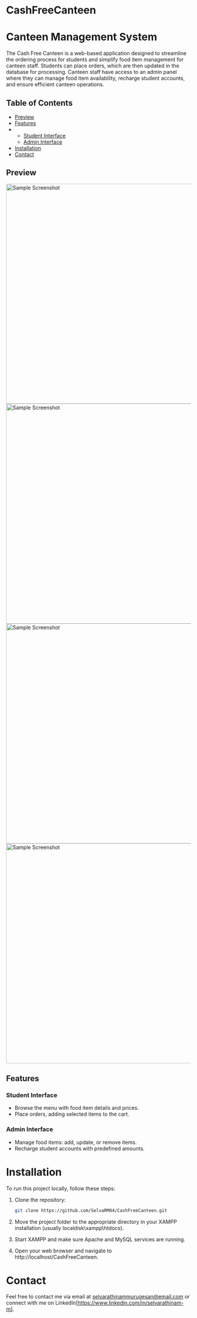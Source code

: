 # CashFreeCanteen
# Canteen Management System

The Cash Free Canteen is a web-based application designed to streamline the ordering process for students and simplify food item management for canteen staff. Students can place orders, which are then updated in the database for processing. Canteen staff have access to an admin panel where they can manage food item availability, recharge student accounts, and ensure efficient canteen operations.

## Table of Contents

- [Preview](#preview)
- [Features](#features)
- - [Student Interface](#student-interface)
  - [Admin Interface](#admin-interface)
- [Installation](#installation)
- [Contact](#contact)

## Preview 

<img src="https://github.com/SelvaRM04/CashFreeCanteen/blob/master/Home%20Page.png" alt="Sample Screenshot" width="600"/>
<img src="https://github.com/SelvaRM04/CashFreeCanteen/blob/master/ServerPage.png" alt="Sample Screenshot" width="600"/>
<img src="https://github.com/SelvaRM04/CashFreeCanteen/blob/master/Update.png" alt="Sample Screenshot" width="600"/>
<img src="https://github.com/SelvaRM04/CashFreeCanteen/blob/master/Recharges.png" alt="Sample Screenshot" width="600"/>

## Features

### Student Interface

- Browse the menu with food item details and prices.
- Place orders, adding selected items to the cart.

### Admin Interface

- Manage food items: add, update, or remove items.
- Recharge student accounts with predefined amounts.

# Installation

To run this project locally, follow these steps:

1. Clone the repository:

   ```bash
   git clone https://github.com/SelvaRM04/CashFreeCanteen.git

2. Move the project folder to the appropriate directory in your XAMPP installation (usually localdisk\xampp\htdocs).

3. Start XAMPP and make sure Apache and MySQL services are running.

4. Open your web browser and navigate to http://localhost/CashFreeCanteen.

# Contact
Feel free to contact me via email at selvarathinammurugesan@email.com or connect with me on LinkedIn[https://www.linkedin.com/in/selvarathinam-m].
